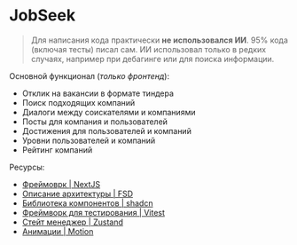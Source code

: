 # JobSeek

> Для написания кода практически **не использовался ИИ**. 95% кода (включая тесты) писал сам. ИИ использовал только в редких случаях, например при дебагинге или для поиска информации.


Основной функционал (*только фронтенд*):
  - Отклик на вакансии в формате тиндера
  - Поиск подходящих компаний
  - Диалоги между соискателями и компаниями
  - Посты для компания и пользователей
  - Достижения для пользователей и компаний
  - Уровни пользователей и компаний
  - Рейтинг компаний

Ресурсы:
 - [Фреймоврк | NextJS](https://nextjs.org/docs)
 - [Описание архитектуры | FSD](https://feature-sliced.design/ru/docs)
 - [Библиотека компонентов | shadcn](https://ui.shadcn.com/)
 - [Фреймворк для тестирования | Vitest](https://vitest.dev/)
 - [Стейт менеджер | Zustand](https://zustand.docs.pmnd.rs/getting-started/introduction)
 - [Анимации | Motion](https://motion.dev/docs)